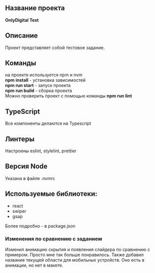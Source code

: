 ## Название проекта

**OnlyDigital Test**

## Описание

Проект представляет собой тестовое задание.

## Команды

на проекте используется npm и nvm<br/>
**npm install** - установка зависимостей <br/>
**npm run start** - запуск проекта <br/>
**npm run build** - сборка проекта <br/>
Можно проверить проект с помощью команды **npm run lint**

## TypeScript

Все компоненты делаются на Typescript <br/>

## Линтеры

Настроены eslint, stylelint, prettier <br/>

## Версия Node

Указана в файле .nvmrc <br/>

## Используемые библиотеки:

- react
- swiper
- gsap

Более подробно - в package.json <br/>

### Изменения по сравнению с заданием

Изменил анимацию скрытия и появления слайдера по сравнению с примером.
Просто мне так больше понравилось.
Также добавил название текущей области для мобильных устройств.
Оно есть в анимации, но нет в макете.
